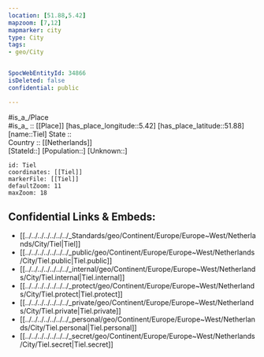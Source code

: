 ```yaml
---
location: [51.88,5.42] 
mapzoom: [7,12] 
mapmarker: city 
type: City
tags:
- geo/City


SpocWebEntityId: 34866
isDeleted: false
confidential: public

---
```

#is_a_/Place  
#is_a_ :: [[Place]] 
[has_place_longitude::5.42] 
[has_place_latitude::51.88] 
[name::Tiel] 
State ::  
Country :: [[Netherlands]]  
[StateId::] 
[Population::] 
[Unknown::] 


```leaflet
id: Tiel
coordinates: [[Tiel]] 
markerFile: [[Tiel]] 
defaultZoom: 11 
maxZoom: 18
```


## Confidential Links & Embeds: 
- [[../../../../../../../_Standards/geo/Continent/Europe/Europe~West/Netherlands/City/Tiel|Tiel]] 
- [[../../../../../../../_public/geo/Continent/Europe/Europe~West/Netherlands/City/Tiel.public|Tiel.public]] 
- [[../../../../../../../_internal/geo/Continent/Europe/Europe~West/Netherlands/City/Tiel.internal|Tiel.internal]] 
- [[../../../../../../../_protect/geo/Continent/Europe/Europe~West/Netherlands/City/Tiel.protect|Tiel.protect]] 
- [[../../../../../../../_private/geo/Continent/Europe/Europe~West/Netherlands/City/Tiel.private|Tiel.private]] 
- [[../../../../../../../_personal/geo/Continent/Europe/Europe~West/Netherlands/City/Tiel.personal|Tiel.personal]] 
- [[../../../../../../../_secret/geo/Continent/Europe/Europe~West/Netherlands/City/Tiel.secret|Tiel.secret]] 
